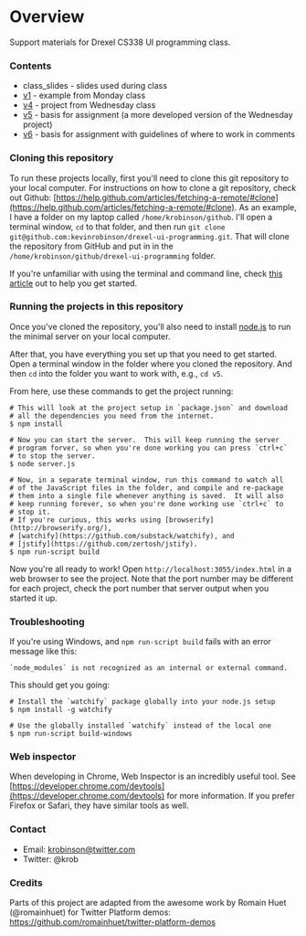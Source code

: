 # Overview
Support materials for Drexel CS338 UI programming class.

### Contents
- class_slides - slides used during class
- [v1](v1) - example from Monday class
- [v4](v4) - project from Wednesday class
- [v5](v5) - basis for assignment (a more developed version of the Wednesday project)
- [v6](v6) - basis for assignment with guidelines of where to work in comments

### Cloning this repository
To run these projects locally, first you'll need to clone this git repository to your local computer.  For instructions on how to clone a git repository, check out Github: [https://help.github.com/articles/fetching-a-remote/#clone](https://help.github.com/articles/fetching-a-remote/#clone).  As an example, I have a folder on my laptop called `/home/krobinson/github`.  I'll open a terminal window, `cd` to that folder, and then run `git clone git@github.com:kevinrobinson/drexel-ui-programming.git`.  That will clone the repository from GitHub and put in in the `/home/krobinson/github/drexel-ui-programming` folder.

If you're unfamiliar with using the terminal and command line, check [this article](http://blog.teamtreehouse.com/introduction-to-the-mac-os-x-command-line) out to help you get started.

### Running the projects in this repository
Once you've cloned the repository, you'll also need to install [node.js](http://nodejs.org/) to run the minimal server on your local computer.

After that, you have everything you set up that you need to get started.  Open a terminal window in the folder where you cloned the repository.  And then `cd` into the folder you want to work with, e.g., `cd v5`.

From here, use these commands to get the project running:

```
# This will look at the project setup in `package.json` and download
# all the dependencies you need from the internet.
$ npm install

# Now you can start the server.  This will keep running the server
# program forver, so when you're done working you can press `ctrl+c`
# to stop the server.
$ node server.js

# Now, in a separate terminal window, run this command to watch all
# of the JavaScript files in the folder, and compile and re-package
# them into a single file whenever anything is saved.  It will also
# keep running forever, so when you're done working use `ctrl+c` to
# stop it.
# If you're curious, this works using [browserify](http://browserify.org/),
# [watchify](https://github.com/substack/watchify), and
# [jstify](https://github.com/zertosh/jstify).
$ npm run-script build
```

Now you're all ready to work!  Open `http://localhost:3055/index.html` in a web browser to see the project.  Note that the port number may be different for each project, check the port number that server output when you started it up.

### Troubleshooting
If you're using Windows, and `npm run-script build` fails with an error message like this:

```
`node_modules` is not recognized as an internal or external command.
```

This should get you going:
```
# Install the `watchify` package globally into your node.js setup
$ npm install -g watchify

# Use the globally installed `watchify` instead of the local one
$ npm run-script build-windows
```

### Web inspector
When developing in Chrome, Web Inspector is an incredibly useful tool.  See [https://developer.chrome.com/devtools](https://developer.chrome.com/devtools) for more information.  If you prefer Firefox or Safari, they have similar tools as well.

### Contact
- Email: krobinson@twitter.com
- Twitter: @krob

### Credits
Parts of this project are adapted from the awesome work by Romain Huet (@romainhuet) for Twitter Platform demos: https://github.com/romainhuet/twitter-platform-demos